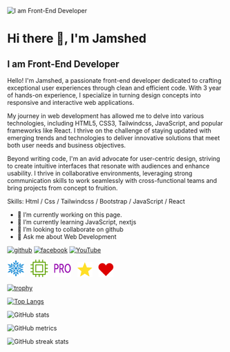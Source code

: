 ![I am Front-End Developer](https://i.ibb.co/tXrvRd9/github-banner.png)
# Hi there 👋, I'm Jamshed
## I am Front-End Developer

Hello! I'm Jamshed, a passionate front-end developer dedicated to crafting exceptional user experiences through clean and efficient code. With 3 year of hands-on experience, I specialize in turning design concepts into responsive and interactive web applications.

My journey in web development has allowed me to delve into various technologies, including HTML5, CSS3, Tailwindcss, JavaScript, and popular frameworks like React. I thrive on the challenge of staying updated with emerging trends and technologies to deliver innovative solutions that meet both user needs and business objectives.

Beyond writing code, I'm an avid advocate for user-centric design, striving to create intuitive interfaces that resonate with audiences and enhance usability. I thrive in collaborative environments, leveraging strong communication skills to work seamlessly with cross-functional teams and bring projects from concept to fruition.

Skills:  Html / Css / Tailwindcss / Bootstrap / JavaScript / React

- 🔭 I’m currently working on this page. 
- 🌱 I’m currently learning JavaScript, nextjs 
- 👯 I’m looking to collaborate on github 
- 💬 Ask me about Web Development 


[<img src='https://cdn.jsdelivr.net/npm/simple-icons@3.0.1/icons/github.svg' alt='github' height='40'>](https://github.com/JAMSHEDWEBDEV)  [<img src='https://cdn.jsdelivr.net/npm/simple-icons@3.0.1/icons/facebook.svg' alt='facebook' height='40'>](https://www.facebook.com/https://www.facebook.com/Mdjamshedmia)  [<img src='https://cdn.jsdelivr.net/npm/simple-icons@3.0.1/icons/youtube.svg' alt='YouTube' height='40'>](https://www.youtube.com/channel/https://www.youtube.com/@mdjamshedmia3038)  

<a href='https://archiveprogram.github.com/'><img src='https://raw.githubusercontent.com/acervenky/animated-github-badges/master/assets/acbadge.gif' width='40' height='40'></a> <a href='https://docs.github.com/en/developers'><img src='https://raw.githubusercontent.com/acervenky/animated-github-badges/master/assets/devbadge.gif' width='40' height='40'></a> <a href='https://github.com/pricing'><img src='https://raw.githubusercontent.com/acervenky/animated-github-badges/master/assets/pro.gif' width='40' height='40'></a> <a href='https://stars.github.com/'><img src='https://raw.githubusercontent.com/acervenky/animated-github-badges/master/assets/starbadge.gif' width='35' height='35'></a> <a href='https://docs.github.com/en/github/supporting-the-open-source-community-with-github-sponsors'><img src='https://raw.githubusercontent.com/acervenky/animated-github-badges/master/assets/sponsorbadge.gif' width='35' height='35'></a> 

[![trophy](https://github-profile-trophy.vercel.app/?username=JAMSHEDWEBDEV)](https://github.com/ryo-ma/github-profile-trophy)

[![Top Langs](https://github-readme-stats.vercel.app/api/top-langs/?username=JAMSHEDWEBDEV)](https://github.com/anuraghazra/github-readme-stats)

![GitHub stats](https://github-readme-stats.vercel.app/api?username=JAMSHEDWEBDEV&show_icons=true&count_private=true)  

![GitHub metrics](https://metrics.lecoq.io/JAMSHEDWEBDEV)  

![GitHub streak stats](https://streak-stats.demolab.com/?user=JAMSHEDWEBDEV)  

